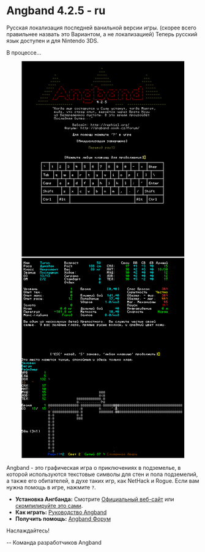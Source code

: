 # Angband 4.2.5 - ru

Русская локализация последней ванильной версии игры.
(скорее всего правильнее назвать это Вариантом, а не локализацией)
Теперь русский язык доступен и для Nintendo 3DS. 

В процессе...


<p align="center">
  <img src="screenshots/title.png" width="425"/>
  
  <img src="screenshots/game.png" width="425"/>
</p>

Angband - это графическая игра о приключениях в подземелье, в которой 
используются текстовые символы для стен и пола подземелий, а также 
его обитателей, в духе таких игр, как NetHack и Rogue.  Если вам нужна 
помощь в игре, нажмите `?`.

- **Установка Ангбанда:** Смотрите [Официальный веб-сайт](https://angband.github.io/angband/) или [скомпилируйте это сами](https://angband.readthedocs.io/en/latest/hacking/compiling.html).
- **Как играть:** [Руководство Angband](https://angband.readthedocs.io/en/latest/)
- **Получить помощь:** [Angband Форум](http://angband.oook.cz/forum/)

Наслаждайтесь!

-- Команда разработчиков Angband

